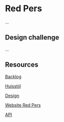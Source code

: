 # Red Pers

...

## Design challenge

...

## Resources

[Backlog]()

[Huisstijl]()  

[Design]()  

[Website Red Pers]()

[API]()
